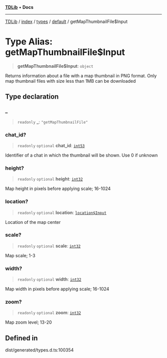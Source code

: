 [**TDLib**](../../../../../../README.md) • **Docs**

***

[TDLib](../../../../../../modules.md) / [index](../../../../../README.md) / [types](../../../README.md) / [default](../README.md) / getMapThumbnailFile$Input

# Type Alias: getMapThumbnailFile$Input

> **getMapThumbnailFile$Input**: `object`

Returns information about a file with a map thumbnail in PNG format. Only map thumbnail files with size less than 1MB can be downloaded

## Type declaration

### \_

> `readonly` **\_**: `"getMapThumbnailFile"`

### chat\_id?

> `readonly` `optional` **chat\_id**: [`int53`](int53-1.md)

Identifier of a chat in which the thumbnail will be shown. Use 0 if unknown

### height?

> `readonly` `optional` **height**: [`int32`](int32-1.md)

Map height in pixels before applying scale; 16-1024

### location?

> `readonly` `optional` **location**: [`location$Input`](location$Input-1.md)

Location of the map center

### scale?

> `readonly` `optional` **scale**: [`int32`](int32-1.md)

Map scale; 1-3

### width?

> `readonly` `optional` **width**: [`int32`](int32-1.md)

Map width in pixels before applying scale; 16-1024

### zoom?

> `readonly` `optional` **zoom**: [`int32`](int32-1.md)

Map zoom level; 13-20

## Defined in

dist/generated/types.d.ts:100354
